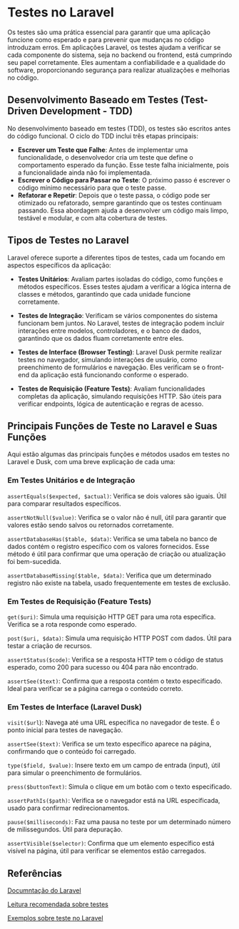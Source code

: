 # Testes no Laravel
Os testes são uma prática essencial para garantir que uma aplicação funcione como esperado e para prevenir que mudanças no código introduzam erros. Em aplicações Laravel, os testes ajudam 
a verificar se cada componente do sistema, seja no backend ou frontend, está cumprindo seu papel corretamente. Eles aumentam a confiabilidade e a qualidade do software, proporcionando 
segurança para realizar atualizações e melhorias no código.

## Desenvolvimento Baseado em Testes (Test-Driven Development - TDD)
No desenvolvimento baseado em testes (TDD), os testes são escritos antes do código funcional. O ciclo do TDD inclui três etapas principais:

- **Escrever um Teste que Falhe**: Antes de implementar uma funcionalidade, o desenvolvedor cria um teste que define o comportamento esperado da função. Esse teste falha inicialmente, pois a 
funcionalidade ainda não foi implementada.
- **Escrever o Código para Passar no Teste**: O próximo passo é escrever o código mínimo necessário para que o teste passe.
- **Refatorar e Repetir**: Depois que o teste passa, o código pode ser otimizado ou refatorado, sempre garantindo que os testes continuam passando.
Essa abordagem ajuda a desenvolver um código mais limpo, testável e modular, e com alta cobertura de testes.

## Tipos de Testes no Laravel
Laravel oferece suporte a diferentes tipos de testes, cada um focando em aspectos específicos da aplicação:

- **Testes Unitários**: Avaliam partes isoladas do código, como funções e métodos específicos. Esses testes ajudam a verificar a lógica interna de classes e métodos, garantindo que cada
unidade funcione corretamente.

- **Testes de Integração**: Verificam se vários componentes do sistema funcionam bem juntos. No Laravel, testes de integração podem incluir interações entre modelos, controladores, e o
banco de dados, garantindo que os dados fluam corretamente entre eles.

- **Testes de Interface (Browser Testing)**: Laravel Dusk permite realizar testes no navegador, simulando interações de usuário, como preenchimento de formulários e navegação. Eles
verificam se o front-end da aplicação está funcionando conforme o esperado.

- **Testes de Requisição (Feature Tests)**: Avaliam funcionalidades completas da aplicação, simulando requisições HTTP. São úteis para verificar endpoints, lógica de autenticação e
regras de acesso.

## Principais Funções de Teste no Laravel e Suas Funções
Aqui estão algumas das principais funções e métodos usados em testes no Laravel e Dusk, com uma breve explicação de cada uma:

### Em Testes Unitários e de Integração
`assertEquals($expected, $actual)`: Verifica se dois valores são iguais. Útil para comparar resultados específicos.

`assertNotNull($value)`: Verifica se o valor não é null, útil para garantir que valores estão sendo salvos ou retornados corretamente.

`assertDatabaseHas($table, $data)`: Verifica se uma tabela no banco de dados contém o registro específico com os valores fornecidos. Esse método é útil para confirmar que uma operação de criação ou atualização foi bem-sucedida.

`assertDatabaseMissing($table, $data)`: Verifica que um determinado registro não existe na tabela, usado frequentemente em testes de exclusão.

### Em Testes de Requisição (Feature Tests)
`get($uri)`: Simula uma requisição HTTP GET para uma rota específica. Verifica se a rota responde como esperado.

`post($uri, $data)`: Simula uma requisição HTTP POST com dados. Útil para testar a criação de recursos.

`assertStatus($code)`: Verifica se a resposta HTTP tem o código de status esperado, como 200 para sucesso ou 404 para não encontrado.

`assertSee($text)`: Confirma que a resposta contém o texto especificado. Ideal para verificar se a página carrega o conteúdo correto.

### Em Testes de Interface (Laravel Dusk)
`visit($url`): Navega até uma URL específica no navegador de teste. É o ponto inicial para testes de navegação.

`assertSee($text)`: Verifica se um texto específico aparece na página, confirmando que o conteúdo foi carregado.

`type($field, $value)`: Insere texto em um campo de entrada (input), útil para simular o preenchimento de formulários.

`press($buttonText)`: Simula o clique em um botão com o texto especificado.

`assertPathIs($path)`: Verifica se o navegador está na URL especificada, usado para confirmar redirecionamentos.

`pause($milliseconds)`: Faz uma pausa no teste por um determinado número de milissegundos. Útil para depuração.

`assertVisible($selector)`: Confirma que um elemento específico está visível na página, útil para verificar se elementos estão carregados.

## Referências
[Documntação do Laravel](https://laravel.com/docs/11.x/http-tests)

[Leitura recomendada sobre testes](https://kinsta.com/pt/blog/testes-unidade-laravel/)

[Exemplos sobre teste no Laravel](https://github.com/framgia/laravel-test-examples/tree/master)
